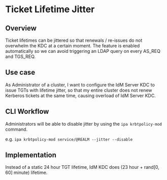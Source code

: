 # Ticket Lifetime Jitter

## Overview

Ticket lifetimes can be jittered so that renewals / re-issues do not overwhelm the KDC at a certain moment. 
The feature is enabled automatically so we can avoid triggering an LDAP query on every AS_REQ and TGS_REQ. 

## Use case

As Administrator of a cluster, I want to configure the IdM Server KDC to issue TGTs with lifetime jitter, so that my entire cluster does not renew Kerberos tickets at the same time, causing overload of IdM Server KDC.

## CLI Workflow

Administrators will be able to disable jitter by using the `ipa krbtpolicy-mod` command. 

e.g. `ipa krbtpolicy-mod service/@REALM --jitter --disable`

## Implementation 

Instead of a static 24 hour TGT lifetime, IdM KDC does (23 hour + rand[0, 60] minute) lifetime.
